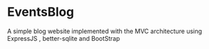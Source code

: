 # EventsBlog
A simple blog website implemented with the MVC architecture using ExpressJS , better-sqlite and BootStrap
